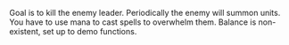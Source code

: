 Goal is to kill the enemy leader. Periodically the enemy will summon units. You have to use mana to cast spells to overwhelm them. Balance is non-existent, set up to demo functions.